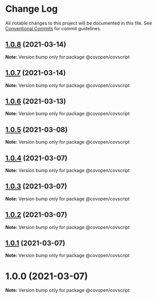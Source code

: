# Change Log

All notable changes to this project will be documented in this file.
See [Conventional Commits](https://conventionalcommits.org) for commit guidelines.

## [1.0.8](https://github.com/CovOpen/CovQuestions/tree/master/covquestions-js/compare/@covopen/covscript@1.0.7...@covopen/covscript@1.0.8) (2021-03-14)

**Note:** Version bump only for package @covopen/covscript





## [1.0.7](https://github.com/CovOpen/CovQuestions/tree/master/covquestions-js/compare/@covopen/covscript@1.0.6...@covopen/covscript@1.0.7) (2021-03-14)

**Note:** Version bump only for package @covopen/covscript





## [1.0.6](https://github.com/CovOpen/CovQuestions/tree/master/covquestions-js/compare/@covopen/covscript@1.0.5...@covopen/covscript@1.0.6) (2021-03-13)

**Note:** Version bump only for package @covopen/covscript





## [1.0.5](https://github.com/CovOpen/CovQuestions/tree/master/covquestions-js/compare/@covopen/covscript@1.0.4...@covopen/covscript@1.0.5) (2021-03-08)

**Note:** Version bump only for package @covopen/covscript





## [1.0.4](https://github.com/CovOpen/CovQuestions/tree/master/covquestions-js/compare/@covopen/covscript@1.0.3...@covopen/covscript@1.0.4) (2021-03-07)

**Note:** Version bump only for package @covopen/covscript





## [1.0.3](https://github.com/CovOpen/CovQuestions/compare/@covopen/covscript@1.0.2...@covopen/covscript@1.0.3) (2021-03-07)

**Note:** Version bump only for package @covopen/covscript





## [1.0.2](https://github.com/CovOpen/CovQuestions/compare/@covopen/covscript@1.0.1...@covopen/covscript@1.0.2) (2021-03-07)

**Note:** Version bump only for package @covopen/covscript





## [1.0.1](https://github.com/CovOpen/CovQuestions/compare/@covopen/covscript@1.0.0...@covopen/covscript@1.0.1) (2021-03-07)

**Note:** Version bump only for package @covopen/covscript





# 1.0.0 (2021-03-07)

**Note:** Version bump only for package @covopen/covscript
